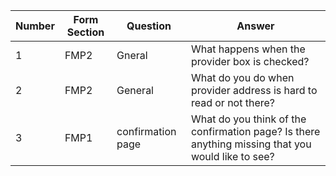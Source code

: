 |Number|Form Section|Question|Answer|
|---|---|---|---|
|1|FMP2|Gneral|What happens when the provider box is checked?||
|2|FMP2|General|What do you do when provider address is hard to read or not there?|From|
|3|FMP1|confirmation page|What do you think of the confirmation page? Is there anything missing that you would like to see?|From|
